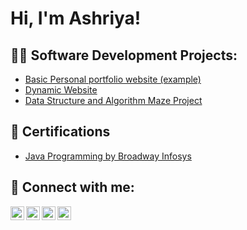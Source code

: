 <h1>Hi, I'm Ashriya! 

<h2>👨‍💻 Software Development Projects:</h2>

- [Basic Personal portfolio website (example)](https://github.com/t-ashriya/index1)
- [Dynamic Website](https://github.com/t-ashriya/web322-app)
- [Data Structure and Algorithm Maze Project](https://github.com/seneca-dsa456-renamed-s23/a3-g3-a3-jcamana-fbalandeh-atuladhar)
  
  
<h2> 📜 Certifications </h2>

- [Java Programming by Broadway Infosys](https://verify.broadwayinfosys.com/certificate-verification-code/eyJpdiI6InpiL0MvSE0yczZad3FtNWhDdE5Bb3c9PSIsInZhbHVlIjoibysxK3RLTHF2WWNuSmdjU1dOSWpXQT09IiwibWFjIjoiMzYxNjY2OWU4ZTRiODI5MDFjYjExMDM0NDE2NTg5MzMwYmY1YzgzYTA4NjEzMzMyZGJiZjMzZDM0M2M1ZDU4YyIsInRhZyI6IiJ9)


<h2> 🤳 Connect with me:</h2>

[<img align="left" alt="JoshMadakor | YouTube" width="22px" src="https://cdn.jsdelivr.net/npm/simple-icons@v3/icons/youtube.svg" />][youtube]
[<img align="left" alt="JoshMadakor | Twitter" width="22px" src="https://cdn.jsdelivr.net/npm/simple-icons@v3/icons/twitter.svg" />][twitter]
[<img align="left" alt="JoshMadakor | LinkedIn" width="22px" src="https://cdn.jsdelivr.net/npm/simple-icons@v3/icons/linkedin.svg" />][linkedin]
[<img align="left" alt="JoshMadakor | Instagram" width="22px" src="https://cdn.jsdelivr.net/npm/simple-icons@v3/icons/instagram.svg" />][instagram]

[twitter]: https://twitter.com/joshmadakor
[youtube]: https://www.youtube.com/c/joshmadakor
[instagram]: https://www.instagram.com/joshmadakor/
[linkedin]: https://linkedin.com/in/joshmadakor

<!--
**joshmadakor1/joshmadakor1** is a ✨ _special_ ✨ repository because its `README.md` (this file) appears on your GitHub profile.

Here are some ideas to get you started:

- 🔭 I’m currently working on ...
- 🌱 I’m currently learning ...
- 👯 I’m looking to collaborate on ...
- 🤔 I’m looking for help with ...
- 💬 Ask me about ...
- 📫 How to reach me: ...
- 😄 Pronouns: ...
- ⚡ Fun fact: ...
-->
